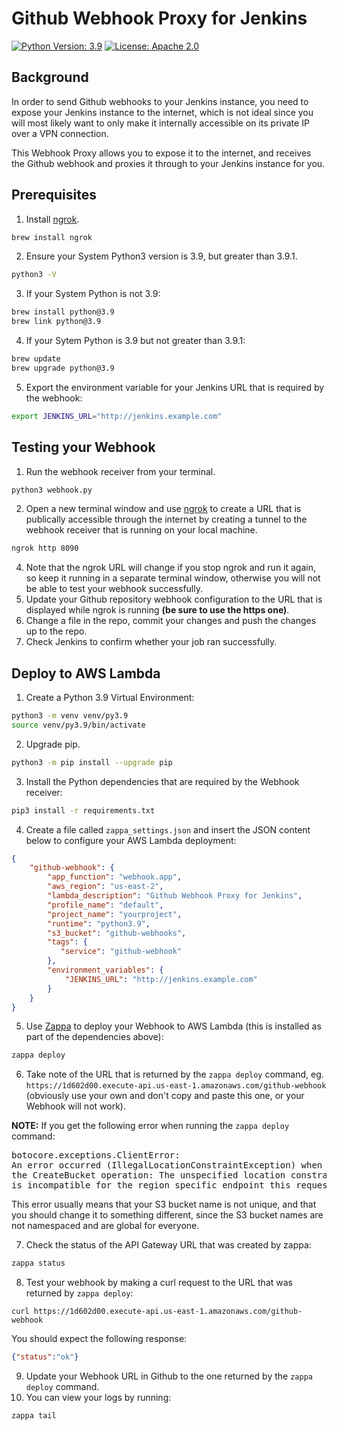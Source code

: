 # Github Webhook Proxy for Jenkins

[![Python Version: 3.9](
https://img.shields.io/badge/Python%20application-v3.9-blue
)](https://www.python.org/downloads/release/python-3913/)
[![License: Apache 2.0](
https://img.shields.io/github/license/ashleykleynhans/github-webhook-jenkins?ts=300
)](https://opensource.org/licenses/GPL-3.0)

## Background

In order to send Github webhooks to your Jenkins instance, you need to expose your
Jenkins instance to the internet, which is not ideal since you will most likely want
to only make it internally accessible on its private IP over a VPN connection.

This Webhook Proxy allows you to expose it to the internet, and receives the Github
webhook and proxies it through to your Jenkins instance for you.

## Prerequisites

1. Install [ngrok](https://ngrok.com/).
```bash
brew install ngrok
```
2. Ensure your System Python3 version is 3.9, but greater than 3.9.1.
```bash
python3 -V
```
3. If your System Python is not 3.9:
```bash
brew install python@3.9
brew link python@3.9
```
4. If your Sytem Python is 3.9 but not greater than 3.9.1:
```bash
brew update
brew upgrade python@3.9
```
5. Export the environment variable for your Jenkins URL that is required by the webhook:
```bash
export JENKINS_URL="http://jenkins.example.com"
```

## Testing your Webhook

1. Run the webhook receiver from your terminal.
```bash
python3 webhook.py
```
2. Open a new terminal window and use [ngrok](https://ngrok.com/) to create
a URL that is publically accessible through the internet by creating a tunnel
to the webhook receiver that is running on your local machine.
```bash
ngrok http 8090
```
4. Note that the ngrok URL will change if you stop ngrok and run it again,
   so keep it running in a separate terminal window, otherwise you will not
   be able to test your webhook successfully.
5. Update your Github repository  webhook configuration to the URL that is
   displayed while ngrok is running **(be sure to use the https one)**.
6. Change a file in the repo, commit your changes and push the changes up
   to the repo.
7. Check Jenkins to confirm whether your job ran successfully.

## Deploy to AWS Lambda

1. Create a Python 3.9 Virtual Environment:
```bash
python3 -m venv venv/py3.9
source venv/py3.9/bin/activate
```
2. Upgrade pip.
```bash
python3 -m pip install --upgrade pip
```
3. Install the Python dependencies that are required by the Webhook receiver:
```bash
pip3 install -r requirements.txt
```
4. Create a file called `zappa_settings.json` and insert the JSON content below
to configure your AWS Lambda deployment:
```json
{
    "github-webhook": {
        "app_function": "webhook.app",
        "aws_region": "us-east-2",
        "lambda_description": "Github Webhook Proxy for Jenkins",
        "profile_name": "default",
        "project_name": "yourproject",
        "runtime": "python3.9",
        "s3_bucket": "github-webhooks",
        "tags": {
           "service": "github-webhook"
        },
        "environment_variables": {
            "JENKINS_URL": "http://jenkins.example.com"
        }
    }
}
```
5. Use [Zappa](https://github.com/Zappa/Zappa) to deploy your Webhook
to AWS Lambda (this is installed as part of the dependencies above):
```bash
zappa deploy
```
6. Take note of the URL that is returned by the `zappa deploy` command,
eg. `https://1d602d00.execute-api.us-east-1.amazonaws.com/github-webhook`
   (obviously use your own and don't copy and paste this one, or your
Webhook will not work).

**NOTE:** If you get the following error when running the `zappa deploy` command:

<pre>
botocore.exceptions.ClientError:
An error occurred (IllegalLocationConstraintException) when calling
the CreateBucket operation: The unspecified location constraint
is incompatible for the region specific endpoint this request was sent to.
</pre>

This error usually means that your S3 bucket name is not unique, and that you
should change it to something different, since the S3 bucket names are not
namespaced and are global for everyone.

7. Check the status of the API Gateway URL that was created by zappa:
```bash
zappa status
```
8. Test your webhook by making a curl request to the URL that was returned
by `zappa deploy`:
```
curl https://1d602d00.execute-api.us-east-1.amazonaws.com/github-webhook
```
You should expect the following response:
```json
{"status":"ok"}
```
9. Update your Webhook URL in Github to the one returned by the
`zappa deploy` command.
10. You can view your logs by running:
```bash
zappa tail
```

